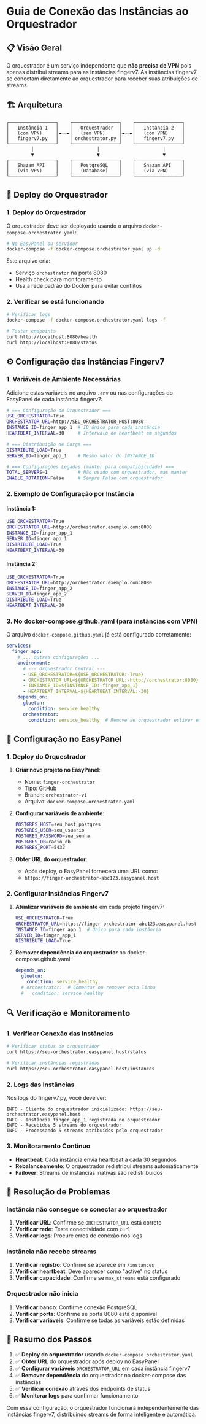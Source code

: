 # Guia de Conexão das Instâncias ao Orquestrador

## 📋 Visão Geral

O orquestrador é um serviço independente que **não precisa de VPN** pois apenas distribui streams para as instâncias fingerv7. As instâncias fingerv7 se conectam diretamente ao orquestrador para receber suas atribuições de streams.

## 🏗️ Arquitetura

```
┌─────────────────┐    ┌─────────────────┐    ┌─────────────────┐
│   Instância 1   │    │   Orquestrador  │    │   Instância 2   │
│   (com VPN)     │◄──►│   (sem VPN)     │◄──►│   (com VPN)     │
│   fingerv7.py   │    │ orchestrator.py │    │   fingerv7.py   │
└─────────────────┘    └─────────────────┘    └─────────────────┘
         │                       │                       │
         ▼                       ▼                       ▼
┌─────────────────┐    ┌─────────────────┐    ┌─────────────────┐
│   Shazam API    │    │   PostgreSQL    │    │   Shazam API    │
│   (via VPN)     │    │   (Database)    │    │   (via VPN)     │
└─────────────────┘    └─────────────────┘    └─────────────────┘
```

## 🚀 Deploy do Orquestrador

### 1. Deploy do Orquestrador

O orquestrador deve ser deployado usando o arquivo `docker-compose.orchestrator.yaml`:

```bash
# No EasyPanel ou servidor
docker-compose -f docker-compose.orchestrator.yaml up -d
```

Este arquivo cria:
- Serviço `orchestrator` na porta 8080
- Health check para monitoramento
- Usa a rede padrão do Docker para evitar conflitos

### 2. Verificar se está funcionando

```bash
# Verificar logs
docker-compose -f docker-compose.orchestrator.yaml logs -f

# Testar endpoints
curl http://localhost:8080/health
curl http://localhost:8080/status
```

## ⚙️ Configuração das Instâncias Fingerv7

### 1. Variáveis de Ambiente Necessárias

Adicione estas variáveis no arquivo `.env` ou nas configurações do EasyPanel de cada instância fingerv7:

```bash
# === Configuração do Orquestrador ===
USE_ORCHESTRATOR=True
ORCHESTRATOR_URL=http://SEU_ORCHESTRATOR_HOST:8080
INSTANCE_ID=finger_app_1  # ID único para cada instância
HEARTBEAT_INTERVAL=30     # Intervalo de heartbeat em segundos

# === Distribuição de Carga ===
DISTRIBUTE_LOAD=True
SERVER_ID=finger_app_1    # Mesmo valor do INSTANCE_ID

# === Configurações Legadas (manter para compatibilidade) ===
TOTAL_SERVERS=1           # Não usado com orquestrador, mas manter
ENABLE_ROTATION=False     # Sempre False com orquestrador
```

### 2. Exemplo de Configuração por Instância

#### Instância 1:
```bash
USE_ORCHESTRATOR=True
ORCHESTRATOR_URL=http://orchestrator.exemplo.com:8080
INSTANCE_ID=finger_app_1
SERVER_ID=finger_app_1
DISTRIBUTE_LOAD=True
HEARTBEAT_INTERVAL=30
```

#### Instância 2:
```bash
USE_ORCHESTRATOR=True
ORCHESTRATOR_URL=http://orchestrator.exemplo.com:8080
INSTANCE_ID=finger_app_2
SERVER_ID=finger_app_2
DISTRIBUTE_LOAD=True
HEARTBEAT_INTERVAL=30
```

### 3. No docker-compose.github.yaml (para instâncias com VPN)

O arquivo `docker-compose.github.yaml` já está configurado corretamente:

```yaml
services:
  finger_app:
    # ... outras configurações ...
    environment:
      # --- Orquestrador Central ---
      - USE_ORCHESTRATOR=${USE_ORCHESTRATOR:-True}
      - ORCHESTRATOR_URL=${ORCHESTRATOR_URL:-http://orchestrator:8080}
      - INSTANCE_ID=${INSTANCE_ID:-finger_app_1}
      - HEARTBEAT_INTERVAL=${HEARTBEAT_INTERVAL:-30}
    depends_on:
      gluetun:
        condition: service_healthy
      orchestrator:
        condition: service_healthy  # Remove se orquestrador estiver em servidor separado
```

## 🔧 Configuração no EasyPanel

### 1. Deploy do Orquestrador

1. **Criar novo projeto no EasyPanel**:
   - Nome: `finger-orchestrator`
   - Tipo: GitHub
   - Branch: `orchestrator-v1`
   - Arquivo: `docker-compose.orchestrator.yaml`

2. **Configurar variáveis de ambiente**:
   ```bash
   POSTGRES_HOST=seu_host_postgres
   POSTGRES_USER=seu_usuario
   POSTGRES_PASSWORD=sua_senha
   POSTGRES_DB=radio_db
   POSTGRES_PORT=5432
   ```

3. **Obter URL do orquestrador**:
   - Após deploy, o EasyPanel fornecerá uma URL como:
   - `https://finger-orchestrator-abc123.easypanel.host`

### 2. Configurar Instâncias Fingerv7

1. **Atualizar variáveis de ambiente** em cada projeto fingerv7:
   ```bash
   USE_ORCHESTRATOR=True
   ORCHESTRATOR_URL=https://finger-orchestrator-abc123.easypanel.host
   INSTANCE_ID=finger_app_1  # Único para cada instância
   SERVER_ID=finger_app_1
   DISTRIBUTE_LOAD=True
   ```

2. **Remover dependência do orquestrador** no docker-compose.github.yaml:
   ```yaml
   depends_on:
     gluetun:
       condition: service_healthy
     # orchestrator:  # Comentar ou remover esta linha
     #   condition: service_healthy
   ```

## 🔍 Verificação e Monitoramento

### 1. Verificar Conexão das Instâncias

```bash
# Verificar status do orquestrador
curl https://seu-orchestrator.easypanel.host/status

# Verificar instâncias registradas
curl https://seu-orchestrator.easypanel.host/instances
```

### 2. Logs das Instâncias

Nos logs do fingerv7.py, você deve ver:

```
INFO - Cliente do orquestrador inicializado: https://seu-orchestrator.easypanel.host
INFO - Instância finger_app_1 registrada no orquestrador
INFO - Recebidos 5 streams do orquestrador
INFO - Processando 5 streams atribuídos pelo orquestrador
```

### 3. Monitoramento Contínuo

- **Heartbeat**: Cada instância envia heartbeat a cada 30 segundos
- **Rebalanceamento**: O orquestrador redistribui streams automaticamente
- **Failover**: Streams de instâncias inativas são redistribuídos

## 🚨 Resolução de Problemas

### Instância não consegue se conectar ao orquestrador

1. **Verificar URL**: Confirme se `ORCHESTRATOR_URL` está correto
2. **Verificar rede**: Teste conectividade com `curl`
3. **Verificar logs**: Procure erros de conexão nos logs

### Instância não recebe streams

1. **Verificar registro**: Confirme se aparece em `/instances`
2. **Verificar heartbeat**: Deve aparecer como "active" no status
3. **Verificar capacidade**: Confirme se `max_streams` está configurado

### Orquestrador não inicia

1. **Verificar banco**: Confirme conexão PostgreSQL
2. **Verificar porta**: Confirme se porta 8080 está disponível
3. **Verificar variáveis**: Confirme se todas as variáveis estão definidas

## 📝 Resumo dos Passos

1. ✅ **Deploy do orquestrador** usando `docker-compose.orchestrator.yaml`
2. ✅ **Obter URL** do orquestrador após deploy no EasyPanel
3. ✅ **Configurar variáveis** `ORCHESTRATOR_URL` em cada instância fingerv7
4. ✅ **Remover dependência** do orquestrador no docker-compose das instâncias
5. ✅ **Verificar conexão** através dos endpoints de status
6. ✅ **Monitorar logs** para confirmar funcionamento

Com essa configuração, o orquestrador funcionará independentemente das instâncias fingerv7, distribuindo streams de forma inteligente e automática.